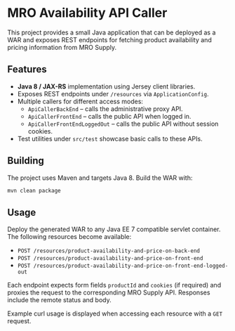 # MRO Availability API Caller

This project provides a small Java application that can be deployed as a WAR and exposes REST endpoints for fetching product availability and pricing information from MRO Supply.

## Features

- **Java 8 / JAX-RS** implementation using Jersey client libraries.
- Exposes REST endpoints under `/resources` via `ApplicationConfig`.
- Multiple callers for different access modes:
  - `ApiCallerBackEnd` – calls the administrative proxy API.
  - `ApiCallerFrontEnd` – calls the public API when logged in.
  - `ApiCallerFrontEndLoggedOut` – calls the public API without session cookies.
- Test utilities under `src/test` showcase basic calls to these APIs.

## Building

The project uses Maven and targets Java 8. Build the WAR with:

```bash
mvn clean package
```


## Usage

Deploy the generated WAR to any Java EE 7 compatible servlet container. The following resources become available:

- `POST /resources/product-availability-and-price-on-back-end`
- `POST /resources/product-availability-and-price-on-front-end`
- `POST /resources/product-availability-and-price-on-front-end-logged-out`

Each endpoint expects form fields `productId` and `cookies` (if required) and proxies the request to the corresponding MRO Supply API. Responses include the remote status and body.

Example curl usage is displayed when accessing each resource with a `GET` request.


